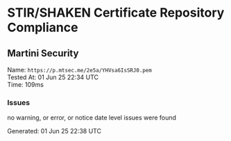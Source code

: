 # STIR/SHAKEN Certificate Repository Compliance

## Martini Security

Name: `https://p.mtsec.me/2e5a/YHVsa6IsSRJ0.pem`\
Tested At: 01 Jun 25 22:34 UTC\
Time: 109ms

### Issues

no warning, or error, or notice date level issues were found

Generated: 01 Jun 25 22:38 UTC